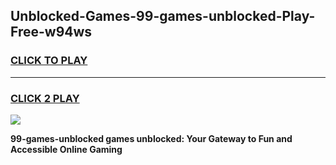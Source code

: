 
## Unblocked-Games-99-games-unblocked-Play-Free-w94ws
<h3>
<a href="https://premium76.site?title=99-games-unblocked&ref=09A">CLICK TO PLAY</a></h3>
<hr>

<h3>
<a href="https://premium76.site?title=99-games-unblocked&ref=09A">CLICK 2 PLAY</a>
  
</h3>

<a href="https://premium76.site?title=99-games-unblocked&ref=09A"><img src="https://clearcache.store/games.png"></a>


**99-games-unblocked games unblocked: Your Gateway to Fun and Accessible Online Gaming**
